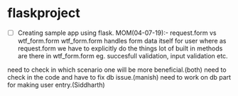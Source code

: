 # flaskproject
- [ ] Creating sample app using flask.
MOM(04-07-19):-
request.form vs wtf_form.form
wtf_form.form handles form data itself for user where as request.form we have to explicitly do the things
lot of built in methods are there in wtf_form.form eg. succesfull validation, input validation etc.

need to check in which scenario one will be more beneficial.(both)
need to check in the code and have to fix db issue.(manish)
need to work on db part for making user entry.(Siddharth) 
